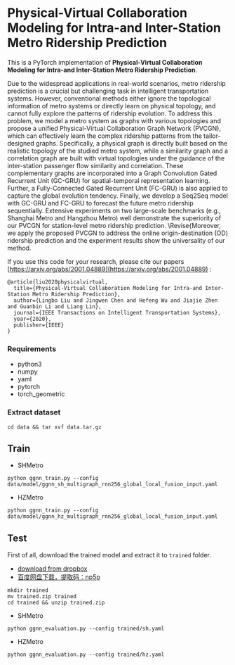 
# Physical-Virtual Collaboration Modeling for Intra-and Inter-Station Metro Ridership Prediction
This is a PyTorch implementation of **Physical-Virtual Collaboration Modeling for Intra-and Inter-Station Metro Ridership Prediction**. 

Due to the widespread applications in real-world scenarios, metro ridership prediction is a crucial but challenging task in intelligent transportation systems. However, conventional methods either ignore the topological information of metro systems or directly learn on physical topology, and cannot fully explore the patterns of ridership evolution. To address this problem, we model a metro system as graphs with various topologies and propose a unified Physical-Virtual Collaboration Graph Network (PVCGN), which can effectively learn the complex ridership patterns from the tailor-designed graphs. Specifically, a physical graph is directly built based on the realistic topology of the studied metro system, while a similarity graph and a correlation graph are built with virtual topologies under the guidance of the inter-station passenger flow similarity and correlation. These complementary graphs are incorporated into a Graph Convolution Gated Recurrent Unit (GC-GRU) for spatial-temporal representation learning. Further, a Fully-Connected Gated Recurrent Unit (FC-GRU) is also applied to capture the global evolution tendency. Finally, we develop a Seq2Seq model with GC-GRU and FC-GRU to forecast the future metro ridership sequentially. Extensive experiments on two large-scale benchmarks (e.g., Shanghai Metro and Hangzhou Metro) well demonstrate the superiority of our PVCGN for station-level metro ridership prediction. \Revise{Moreover, we apply the proposed PVCGN to address the online origin-destination (OD) ridership prediction and the experiment results show the universality of our method.


If you use this code for your research, please cite our papers [https://arxiv.org/abs/2001.04889](https://arxiv.org/abs/2001.04889) :

```
@article{liu2020physicalvirtual,
  title={Physical-Virtual Collaboration Modeling for Intra-and Inter-Station Metro Ridership Prediction},
  author={Lingbo Liu and Jingwen Chen and Hefeng Wu and Jiajie Zhen and Guanbin Li and Liang Lin},
  journal={IEEE Transactions on Intelligent Transportation Systems},
  year={2020},
  publisher={IEEE}
}
```

### Requirements
- python3
- numpy
- yaml
- pytorch
- torch_geometric
### Extract dataset
```
cd data && tar xvf data.tar.gz
```
## Train
- SHMetro
```
python ggnn_train.py --config
data/model/ggnn_sh_multigraph_rnn256_global_local_fusion_input.yaml
```

- HZMetro
```
python ggnn_train.py --config
data/model/ggnn_hz_multigraph_rnn256_global_local_fusion_input.yaml
```
## Test
First of all, download the trained model and extract it to `trained` folder.

- [download from dropbox ](https://www.dropbox.com/s/37ep6jafampcavf/trained.zip?dl=0)
- [百度网盘下载，提取码：np5p](https://pan.baidu.com/s/1lesAk4WOfBQtg0a0XgDfvA)

 ```
mkdir trained
mv trained.zip trained
cd trained && unzip trained.zip
```
- SHMetro
```
python ggnn_evaluation.py --config trained/sh.yaml
```
- HZMetro
```
python ggnn_evaluation.py --config trained/hz.yaml
```

